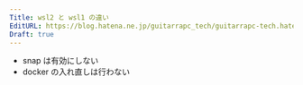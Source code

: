 ```yaml
---
Title: wsl2 と wsl1 の違い
EditURL: https://blog.hatena.ne.jp/guitarrapc_tech/guitarrapc-tech.hatenablog.com/atom/entry/26006613576054258
Draft: true
---
```


* snap は有効にしない
* docker の入れ直しは行わない
